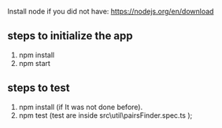 Install node if you did not have: https://nodejs.org/en/download

## steps to initialize the app
1. npm install
2. npm start

## steps to test
1. npm install (if It was not done before).
2. npm test (test are inside src\util\pairsFinder.spec.ts );

